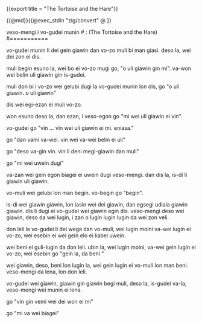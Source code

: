 {{export title = "The Tortoise and the Hare"}}

{{@md}}{{@exec_stdin "zig/convert" @ }}

veso-mengi i vo-gudei munin # : (The Tortoise and the Hare)
#===========

vo-gudei munin li dei gein giawin dan vo-zo muli bi man giasi. deso la, wei dei zon ei dis. 

muli begin esuno la, wei bo ei vo-zo mugi go, "o uli giawin gin mi". va-won wei belin uli giawin gin is-gudei.

muli don bi i vo-zo wei gelubi dugi la vo-gudei munin lon dis, go "o uli giawin. o uli giawin"

dis wei egi-ezan ei muli vo-zo.

won esuno deso la, dan ezan, i veso-egon go "mi wei uli giawin ei vin".

vo-gudei go "vin ... vin wei uli giawin ei mi. eniasa."

go "dan vami va-wei. vin wei va-wei belin ei uli"

go "deso va-gin vin. vin li deni megi-giawin dan muli" 

go "mi wei uwein dugi"

va-zan wei gein egon biagei ei uwein dugi veso-mengi. dan dis la, is-di li giawin uli giawin.

vo-muli wei gelubi lon man begin. vo-begin go "begin".

is-di wei giawin giawin, lon iasin wei dei giawin, dan egsegi udiala giawin giawin.  dis li dugi ei vo-gudei wei giawin egin dis. veso-mengi deso wei giawin, deso da wei lugin, i zan o lugin lugin lugin da wei zon veli.

don leli la vo-gudei li dei wega dan vo-muli, wei lugin moini va-wei lugin ei vo-zo, wei esebin ei wei gein elo ei liabei uwein.

wei beni ei guli-lugin da don leli. ubin la, wei lugin moini, va-wei gein lugin ei vo-zo, wei esebin go "gein la, da beni "

wei giawin, deso, beni lon lugin la, wei gein lugin ei vo-muli lon man beni.  veso-mengi da lena, lon don leli.

vo-gudei wei giawin, giawin gin giawin begi muli, deso la, is-gudei va-la, veso-mengi wei munin ei lena.

go "vin gin vemi wei dei won ei mi"

go "mi va wei biagei"



